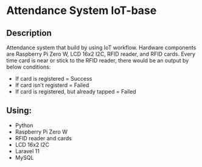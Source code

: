 # Attendance System IoT-base

## Description
Attendance system that build by using IoT workflow. Hardware components are Raspberry Pi Zero W, LCD 16x2 I2C, RFID reader, and RFID cards. Every time card is near or stick to the RFID reader, there would be an output by below conditions:
- If card is registered                     = Success
- If card isn't registerd                   = Failed
- If card is registered, but already tapped = Failed

## Using:
- Python
- Raspberry Pi Zero W
- RFID reader and cards
- LCD 16x2 I2C
- Laravel 11
- MySQL
